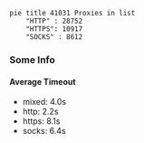 
```mermaid
pie title 41031 Proxies in list
    "HTTP" : 28752
    "HTTPS": 10917
    "SOCKS" : 8612
```

### Some Info
#### Average Timeout

- mixed: 4.0s
- http: 2.2s
- https: 8.1s
- socks: 6.4s